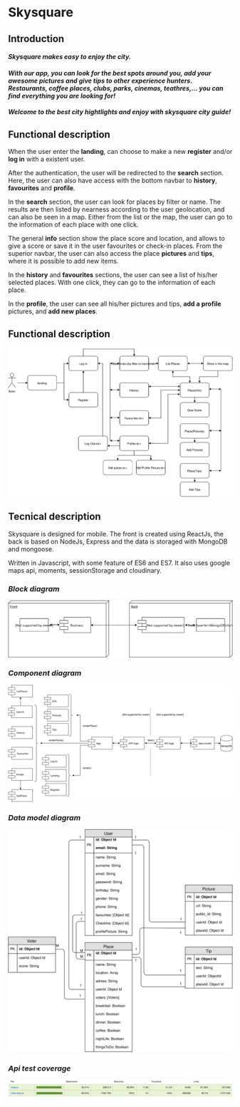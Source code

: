 # **Skysquare**

## **Introduction**

#### *Skysquare makes easy to enjoy the city.* 
#### *With our app, you can look for the best spots around you, add your awesome pictures and give tips to other experience hunters. Restaurants, coffee places, clubs, parks, cinemas, teathres,...   you can find everything you are looking for!*
#### *Welcome to the best city hightlights and enjoy with skysquare city guide!*

## **Functional description**

When the user enter the **landing**, can choose to make a new **register** and/or **log in** with a existent user.

After the authentication, the user will be redirected to the **search** section. Here, the user can also have access with the bottom navbar to **history**, **favourites** and **profile**. 

In the **search** section, the user can look for places by filter or name. The results are then listed by nearness according to the user geolocation, and can also be seen in a map. Either from the list or the map, the user can go to the information of each place with one click. 

The general **info** section show the place score and location, and allows to give a score or save it in the user favourites or check-in places. From the superior navbar, the user can also access the place **pictures** and **tips**, where it is possible to add new items. 

In the **history** and **favourites** sections, the user can see a list of his/her selected places. With one click, they can go to the information of each place.

In the **profile**, the user can see all his/her pictures and tips, **add a profile** pictures, and **add new places**.


## **Functional description**

![Flow diagram](./images/flow-diagram.svg "Flow diagram")


## **Tecnical description**

Skysquare is designed for mobile. The front is created using ReactJs, the back is based on NodeJs, Express and the data is storaged with MongoDB and mongoose.

Written in Javascript, with some feature of ES6 and ES7. It also uses google maps api, moments, sessionStorage and cloudinary.


### *Block diagram*
![Block](./images/block-diagram.svg "Block diagram")

### *Component diagram*
![Component](images/component-diagram.svg "Component diagram")

### *Data model diagram*
![data model](./images/data-model-diagram.svg)


### *Api test coverage*
![data model](./images/api-coverage.png)



